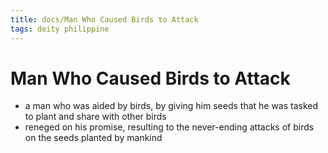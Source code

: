 ```yaml
---
title: docs/Man Who Caused Birds to Attack
tags: deity philippine
---
```


# Man Who Caused Birds to Attack
- a man who was aided by birds, by giving him seeds that he was tasked to plant and share with other birds
- reneged on his promise, resulting to the never-ending attacks of birds on the seeds planted by mankind